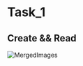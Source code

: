 # Task_1
## Create && Read

![MergedImages](https://user-images.githubusercontent.com/98129284/193708797-61d2e8da-70ae-49bc-a55d-ff53dca6b7fd.png)
